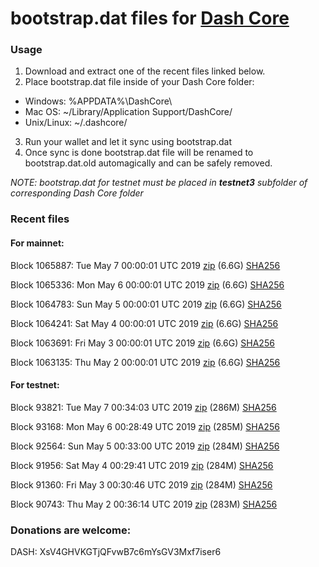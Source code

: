 # bootstrap.dat files for [Dash Core](https://www.dash.org)

### Usage

1. Download and extract one of the recent files linked below.
2. Place bootstrap.dat file inside of your Dash Core folder:
 - Windows: %APPDATA%\DashCore\
 - Mac OS: ~/Library/Application Support/DashCore/
 - Unix/Linux: ~/.dashcore/
3. Run your wallet and let it sync using bootstrap.dat
4. Once sync is done bootstrap.dat file will be renamed to bootstrap.dat.old automagically and can be safely removed.

_NOTE: bootstrap.dat for testnet must be placed in **testnet3** subfolder of corresponding Dash Core folder_

### Recent files

#### For mainnet:

Block 1065887: Tue May  7 00:00:01 UTC 2019 [zip](https://dash-bootstrap.ams3.digitaloceanspaces.com/mainnet/2019-05-07/bootstrap.dat.zip) (6.6G) [SHA256](https://dash-bootstrap.ams3.digitaloceanspaces.com/mainnet/2019-05-07/sha256.txt)

Block 1065336: Mon May  6 00:00:01 UTC 2019 [zip](https://dash-bootstrap.ams3.digitaloceanspaces.com/mainnet/2019-05-06/bootstrap.dat.zip) (6.6G) [SHA256](https://dash-bootstrap.ams3.digitaloceanspaces.com/mainnet/2019-05-06/sha256.txt)

Block 1064783: Sun May  5 00:00:01 UTC 2019 [zip](https://dash-bootstrap.ams3.digitaloceanspaces.com/mainnet/2019-05-05/bootstrap.dat.zip) (6.6G) [SHA256](https://dash-bootstrap.ams3.digitaloceanspaces.com/mainnet/2019-05-05/sha256.txt)

Block 1064241: Sat May  4 00:00:01 UTC 2019 [zip](https://dash-bootstrap.ams3.digitaloceanspaces.com/mainnet/2019-05-04/bootstrap.dat.zip) (6.6G) [SHA256](https://dash-bootstrap.ams3.digitaloceanspaces.com/mainnet/2019-05-04/sha256.txt)

Block 1063691: Fri May  3 00:00:01 UTC 2019 [zip](https://dash-bootstrap.ams3.digitaloceanspaces.com/mainnet/2019-05-03/bootstrap.dat.zip) (6.6G) [SHA256](https://dash-bootstrap.ams3.digitaloceanspaces.com/mainnet/2019-05-03/sha256.txt)

Block 1063135: Thu May  2 00:00:01 UTC 2019 [zip](https://dash-bootstrap.ams3.digitaloceanspaces.com/mainnet/2019-05-02/bootstrap.dat.zip) (6.6G) [SHA256](https://dash-bootstrap.ams3.digitaloceanspaces.com/mainnet/2019-05-02/sha256.txt)


#### For testnet:

Block 93821: Tue May  7 00:34:03 UTC 2019 [zip](https://dash-bootstrap.ams3.digitaloceanspaces.com/testnet/2019-05-07/bootstrap.dat.zip) (286M) [SHA256](https://dash-bootstrap.ams3.digitaloceanspaces.com/testnet/2019-05-07/sha256.txt)

Block 93168: Mon May  6 00:28:49 UTC 2019 [zip](https://dash-bootstrap.ams3.digitaloceanspaces.com/testnet/2019-05-06/bootstrap.dat.zip) (285M) [SHA256](https://dash-bootstrap.ams3.digitaloceanspaces.com/testnet/2019-05-06/sha256.txt)

Block 92564: Sun May  5 00:33:00 UTC 2019 [zip](https://dash-bootstrap.ams3.digitaloceanspaces.com/testnet/2019-05-05/bootstrap.dat.zip) (284M) [SHA256](https://dash-bootstrap.ams3.digitaloceanspaces.com/testnet/2019-05-05/sha256.txt)

Block 91956: Sat May  4 00:29:41 UTC 2019 [zip](https://dash-bootstrap.ams3.digitaloceanspaces.com/testnet/2019-05-04/bootstrap.dat.zip) (284M) [SHA256](https://dash-bootstrap.ams3.digitaloceanspaces.com/testnet/2019-05-04/sha256.txt)

Block 91360: Fri May  3 00:30:46 UTC 2019 [zip](https://dash-bootstrap.ams3.digitaloceanspaces.com/testnet/2019-05-03/bootstrap.dat.zip) (284M) [SHA256](https://dash-bootstrap.ams3.digitaloceanspaces.com/testnet/2019-05-03/sha256.txt)

Block 90743: Thu May  2 00:36:14 UTC 2019 [zip](https://dash-bootstrap.ams3.digitaloceanspaces.com/testnet/2019-05-02/bootstrap.dat.zip) (283M) [SHA256](https://dash-bootstrap.ams3.digitaloceanspaces.com/testnet/2019-05-02/sha256.txt)


### Donations are welcome:

DASH: XsV4GHVKGTjQFvwB7c6mYsGV3Mxf7iser6
